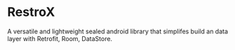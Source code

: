 # RestroX
A versatile and lightweight sealed android library that simplifes build an data layer with Retrofit, Room, DataStore.
